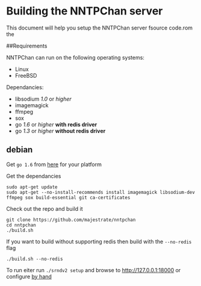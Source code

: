 Building the NNTPChan server
============================

This document will help you setup the NNTPChan server fsource code.rom the

##Requirements

NNTPChan can run on the following operating systems:

* Linux
* FreeBSD

Dependancies:

* libsodium _1.0_ or _higher_
* imagemagick
* ffmpeg
* sox
* go _1.6_ or _higher_ **with redis driver**
* go _1.3_ or _higher_ **without redis driver**

## debian ##

Get `go 1.6` from [here](https://golang.org/dl/) for your platform

Get the dependancies

    sudo apt-get update
    sudo apt-get --no-install-recommends install imagemagick libsodium-dev ffmpeg sox build-essential git ca-certificates


Check out the repo and build it

    git clone https://github.com/majestrate/nntpchan
    cd nntpchan
    ./build.sh

If you want to build without supporting redis then build with the `--no-redis` flag

    ./build.sh --no-redis

To run eiter run `./srndv2 setup` and browse to http://127.0.0.1:18000 or configure [by hand](database.md)
